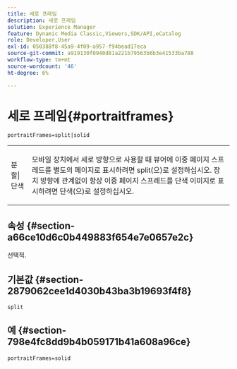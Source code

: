 ```yaml
---
title: 세로 프레임
description: 세로 프레임
solution: Experience Manager
feature: Dynamic Media Classic,Viewers,SDK/API,eCatalog
role: Developer,User
exl-id: 050388f8-45a9-4f09-a957-f94bead17eca
source-git-commit: a919130f0940d81a221b79563b6b3e41533ba788
workflow-type: tm+mt
source-wordcount: '46'
ht-degree: 6%

---
```


# 세로 프레임{#portraitframes}

`portraitFrames=split|solid`

<table id="table_1D425B7685D448459CD3FE8D683C813C"> 
 <tbody> 
  <tr> 
   <td colname="col1"> <p> <span class="codeph"> 분할|단색</span> </p> </td> 
   <td colname="col2"> <p>모바일 장치에서 세로 방향으로 사용할 때 뷰어에 이중 페이지 스프레드를 별도의 페이지로 표시하려면 <span class="codeph"> split</span>(으)로 설정하십시오. 장치 방향에 관계없이 항상 이중 페이지 스프레드를 단색 이미지로 표시하려면 <span class="codeph"> 단색</span>(으)로 설정하십시오. </p> </td> 
  </tr> 
 </tbody> 
</table>

## 속성 {#section-a66ce10d6c0b449883f654e7e0657e2c}

선택적.

## 기본값 {#section-2879062cee1d4030b43ba3b19693f4f8}

`split`

## 예 {#section-798e4fc8dd9b4b059171b41a608a96ce}

`portraitFrames=solid`
